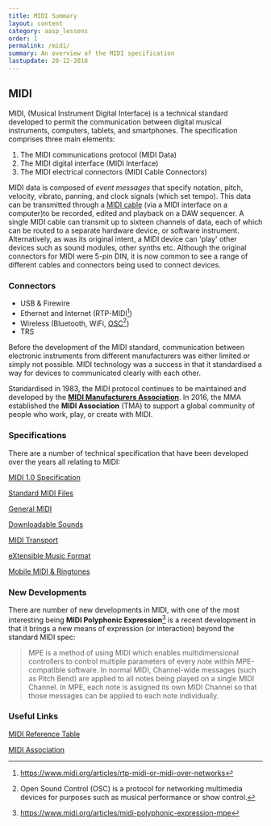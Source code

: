```yaml
---
title: MIDI Summary
layout: content
category: aasp_lessons
order: 1
permalink: /midi/
summary: An overview of the MIDI specification
lastupdate: 20-12-2018
---
```


## MIDI

MIDI, (Musical Instrument Digital Interface) is a technical standard developed to permit the communication between digital musical instruments, computers, tablets, and smartphones. The specification comprises three main elements:

1. The MIDI communications protocol (MIDI Data)
2. The MIDI digital interface (MIDI Interface)
3. The MIDI electrical connectors (MIDI Cable Connectors)

MIDI data is composed of *event messages* that specify notation, pitch, velocity, vibrato, panning, and clock signals (which set tempo). This data can be transmitted through a [MIDI cable](https://upload.wikimedia.org/wikipedia/commons/0/02/Midi_ports_and_cable.jpg) (via a MIDI interface on a computer)to be recorded, edited and playback on a DAW sequencer. A single MIDI cable can transmit up to sixteen channels of data, each of which can be routed to a separate hardware device, or software instrument. Alternatively, as was its original intent, a MIDI device can 'play' other devices such as sound modules, other synths etc. Although the original connectors for MIDI were 5-pin DIN, it is now common to see a range of different cables and connectors being used to connect devices.

### Connectors

* USB & Firewire
* Ethernet and Internet (RTP-MIDI[^RTP])
* Wireless (Bluetooth, WiFi, [OSC](http://opensoundcontrol.org)[^OSC])
* TRS

Before the development of the MIDI standard, communication between electronic instruments from different manufacturers was either limited or simply not possible. MIDI technology was a success in that it standardised a way for devices to communicated clearly with each other.

Standardised in 1983, the MIDI protocol continues to be maintained and developed by the [**MIDI Manufacturers Association**](https://www.midi.org).  In 2016, the MMA established the **MIDI Association** (TMA) to support a global community of people who work, play, or create with MIDI.

### Specifications
There are a number of technical specification that have been developed over the years all relating to MIDI:

[MIDI 1.0 Specification](https://www.midi.org/specifications-old/category/reference-tables)

[Standard MIDI Files](https://www.midi.org/specifications-old/category/smf-specifications)

[General MIDI](https://www.midi.org/specifications-old/category/gm-specifications)

[Downloadable Sounds](https://www.midi.org/specifications-old/category/dls-specifications)

[MIDI Transport](https://www.midi.org/specifications-old/category/transport-specifications-and-info)

[eXtensible Music Format](https://www.midi.org/specifications-old/category/extensible-music-format-xmf)

[Mobile MIDI & Ringtones](https://www.midi.org/specifications-old/category/mobile-midi-ringtone-specifications)


### New Developments
There are number of new developments in MIDI, with one of the most interesting being **MIDI Polyphonic Expression**[^MPE] is a recent development in that  it brings a new means of expression (or interaction) beyond the standard MIDI spec:

> MPE is a method of using MIDI which enables multidimensional controllers to control multiple parameters of every note within MPE-compatible software.
> In normal MIDI, Channel-wide messages (such as Pitch Bend) are applied to all notes being played on a single MIDI Channel. In MPE, each note is assigned its own MIDI Channel so that those messages can be applied to each note individually.

### Useful Links

[MIDI Reference Table](https://www.midi.org/specifications-old/category/reference-tables)

[MIDI Association](https://www.midi.org)




[^MPE]: https://www.midi.org/articles/midi-polyphonic-expression-mpe
[^RTP]: https://www.midi.org/articles/rtp-midi-or-midi-over-networks
[^OSC]: Open Sound Control (OSC) is a protocol for networking  multimedia devices for purposes such as musical performance or show control.
